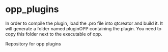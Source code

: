opp_plugins
===========

In order to compile the plugin, load the .pro file into qtcreator and build it.
It will generate a folder named pluginOPP containing the plugin.
You need to copy this folder next to the executable of opp.

Repository for opp plugins
